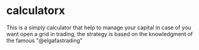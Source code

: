 # calculatorx
This is a simply calculator that help to manage your capital in case of you want open a grid in trading, the strategy is based on the knowledgment of the famous "@elgafastrading"

